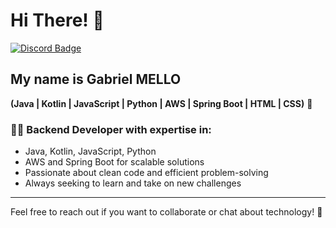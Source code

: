 # Hi There! 👋

[![Discord Badge](https://img.shields.io/badge/-Discord-7289DA?style=flat&logo=discord&logoColor=white)](https://discord.com/users/12766112625535264431276611262553526443)

## My name is Gabriel MELLO
**(Java | Kotlin | JavaScript | Python | AWS | Spring Boot | HTML | CSS)** 🚀

### 👨‍💻 Backend Developer with expertise in:
- Java, Kotlin, JavaScript, Python
- AWS and Spring Boot for scalable solutions
- Passionate about clean code and efficient problem-solving
- Always seeking to learn and take on new challenges

---

Feel free to reach out if you want to collaborate or chat about technology! 💬
